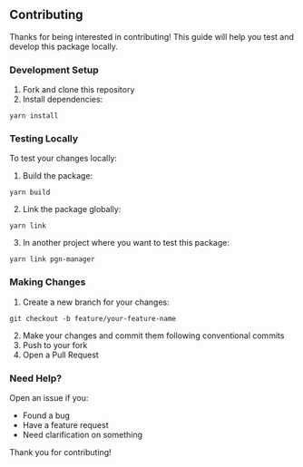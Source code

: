 ## Contributing

Thanks for being interested in contributing! This guide will help you test and develop this package locally.

### Development Setup

1. Fork and clone this repository
2. Install dependencies:

```console
yarn install
```

### Testing Locally

To test your changes locally:

1. Build the package:

```console
yarn build
```

2. Link the package globally:

```console
yarn link
```

3. In another project where you want to test this package:

```console
yarn link pgn-manager
```


### Making Changes

1. Create a new branch for your changes:

```console
git checkout -b feature/your-feature-name
```

2. Make your changes and commit them following conventional commits
3. Push to your fork
4. Open a Pull Request

### Need Help?

Open an issue if you:
- Found a bug
- Have a feature request
- Need clarification on something

Thank you for contributing!
